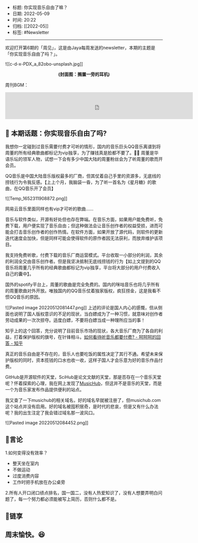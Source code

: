 - 标题: 你实现音乐自由了嘛？
- 日期: 2022-05-09
- 时间: 20:22
- 归档: [[2022-05]]
- 标签: #Newsletter 
___

欢迎打开第6期的「周见」，这是由Jaya每周发送的newsletter，本期的主题是「你实现音乐自由了吗？」。

![[c-d-x-PDX_a_82obo-unsplash.jpg]]
<center><strong>(封面图：搁置一旁的耳机)</strong></center>

周刊BGM：

<iframe frameborder="no" border="0" marginwidth="0" marginheight="0" width=600 height=86 src="https://music.163.com/outchain/player?type=2&id=1807828&auto=0&height=66"></iframe>


## 📝 本期话题：你实现音乐自由了吗?

我想你一定碰到过音乐需要付费才可听的情形，国内的音乐巨头QQ音乐离谱到将周董的所有经典歌曲都标记为vip独享，为了赚钱真是脸都不要了。😮‍💨 周董是华语乐坛的领军人物，试想一下会有多少中国大陆的周董粉丝会为了听周董的歌而开会员。

QQ音乐是中国大陆音乐版权最多的厂商，但其仗着自己手里的资源多，无底线的捞钱行为令我反感。【上上个月，我脑袋一昏，为了听一首名为《星月糖》的歌曲，在QQ音乐开了会员】

![[Temp_1652311908872.png]]

网易云音乐里面同样也有vip才可听的歌曲......

音乐与软件类似，开源有好处但也存在弊端。在音乐方面，如果用户能免费听，免费下载，用户便实现了音乐自由；但这种做法会让音乐创作者的权益受损，进而可能会打击音乐创作者的创作热情。在软件方面，如果开放了源代码，则软件的更新迭代速度会加快，但是同样可能会使得软件的原作者因无法获利，而放弃维护该项目。

我支持免费听歌，付费下载的音乐厂商运营模式。平台收取一小部分的利润，其余的利润全交由音乐创作者。但是我坚决抵制无底线捞钱的行为【如上文提到的QQ音乐将周董几乎所有的经典歌曲都标记为vip独享，平台将大部分的用户付费收入自己的囊中】。

国外的spotify平台上，周董的歌曲是完全免费的。国内的咪咕音乐也将几乎所有的周董歌曲对外开放。唯独国内的QQ音乐仗着独家版权，疯狂捞金，这是我看不惯QQ音乐的原因。

![[Pasted image 20220512081447.png]]
上述的评论是国人内心的感慨，但从侧面也说明了国人版权意识的不足的现状，当白嫖成为了一种习惯，就意味对创作者劳动成果的一次次掠夺。适度白嫖，不要将白嫖当成一种理所应当的事！

知乎上的这个回答，充分说明了目前音乐市场的现状，各大音乐厂商为了各自的利益，打着保护版权的旗号，在针锋相斗。[如何看待听音乐都要付费? - 呵呵呵的回答 - 知乎 ](https://www.zhihu.com/question/320564099/answer/1634954859)

真正的音乐自由是不存在的，音乐人也要吃饭的属性决定了其行不通。希望未来保护版权的同时，资本揽钱的口水也收一收，这样子国人才会乐意为好的音乐作品付费。

GitHub是开源软件的天堂，SciHub是论文文献的天堂，那是否存在一个音乐天堂呢？怀着探索的心理，我在网上发现了[MusicHub](https://www.music-hub.com/)，但这并不是音乐的天堂，而是一个为音乐家发布作品提供便利的站点。

我又查了一下musichub的相关域名，好的域名早就被注册了，但musichub.com这个站点并没有启用。好的域名被囤积居奇，是时代的悲哀，但是又有什么办法呢？我的出生注定了我会错过域名那一波风口。

![[Pasted image 20220512084452.png]]

## 📜言论

1.如何变得没有效率？

+ 整天坐在室内
+ 不做运动
+ 过度消费内容
+ 工作时把手机放在办公桌旁

2.所有人开口闭口绩点排名，国一国二，没有人热爱知识了，没有人想要弄明白问题了，每一个努力都必须能被写上简历，否则什么都不是。

## 🎇链享



## 周末愉快。😆
